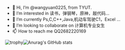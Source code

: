 - 👋 Hi, I’m @wangyuan0225, from TYUT.
- 👀 I’m interested in 读书，弹钢琴，原神，敲代码...
- 🌱 I’m currently Ps,C,C++,Java,机动车驾驶C1，Excel ...
- 💞️ I’m looking to collaborate on 计算机专业女生
- 📫 How to reach me QQ2682220169

<!---
wangyuan0225/wangyuan0225 is a ✨ special ✨ repository because its `README.md` (this file) appears on your GitHub profile.
You can click the Preview link to take a look at your changes.
--->

![trophy](https://github-profile-trophy.vercel.app/?username=wangyuan0225&rank=A,B,C)![Anurag's GitHub stats](https://github-readme-stats.vercel.app/api?username=wangyuan0225&count_private=true&show_icons=true&theme=radical)
